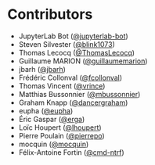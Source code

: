 # Contributors

* JupyterLab Bot ([@jupyterlab-bot](https://crowdin.com/profile/jupyterlab-bot))
* Steven Silvester ([@blink1073](https://crowdin.com/profile/blink1073))
* Thomas Lecocq ([@ThomasLecocq](https://crowdin.com/profile/ThomasLecocq))
* Guillaume MARION ([@guillaumemarion](https://crowdin.com/profile/guillaumemarion))
* jbarh ([@jbarh](https://crowdin.com/profile/jbarh))
* Frédéric Collonval ([@fcollonval](https://crowdin.com/profile/fcollonval))
* Thomas Vincent ([@vrince](https://crowdin.com/profile/vrince))
* Matthias Bussonnier ([@mbussonnier](https://crowdin.com/profile/mbussonnier))
* Graham Knapp ([@dancergraham](https://crowdin.com/profile/dancergraham))
* eupha ([@eupha](https://crowdin.com/profile/eupha))
* Éric Gaspar ([@erga](https://crowdin.com/profile/erga))
* Loïc Houpert ([@lhoupert](https://crowdin.com/profile/lhoupert))
* Pierre Poulain ([@pierrepo](https://crowdin.com/profile/pierrepo))
* mocquin ([@mocquin](https://crowdin.com/profile/mocquin))
* Félix-Antoine Fortin ([@cmd-ntrf](https://crowdin.com/profile/cmd-ntrf))
